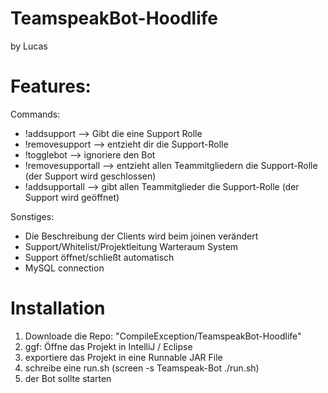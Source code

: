 # TeamspeakBot-Hoodlife
 by Lucas
 
 
 # Features:
 Commands: 
 - !addsupport --> Gibt die eine Support Rolle
 - !removesupport --> entzieht dir die Support-Rolle
 - !togglebot --> ignoriere den Bot
 - !removesupportall --> entzieht allen Teammitgliedern die Support-Rolle (der Support wird geschlossen)
 - !addsupportall --> gibt allen Teammitglieder die Support-Rolle (der Support wird geöffnet)
 
 Sonstiges:
 - Die Beschreibung der Clients wird beim joinen verändert
 - Support/Whitelist/Projektleitung Warteraum System
 - Support öffnet/schließt automatisch
 - MySQL connection
 
 # Installation
 1. Downloade die Repo: "CompileException/TeamspeakBot-Hoodlife"
 2. ggf: Öffne das Projekt in IntelliJ / Eclipse
 3. exportiere das Projekt in eine Runnable JAR File
 4. schreibe eine run.sh (screen -s Teamspeak-Bot ./run.sh)
 5. der Bot sollte starten
 
